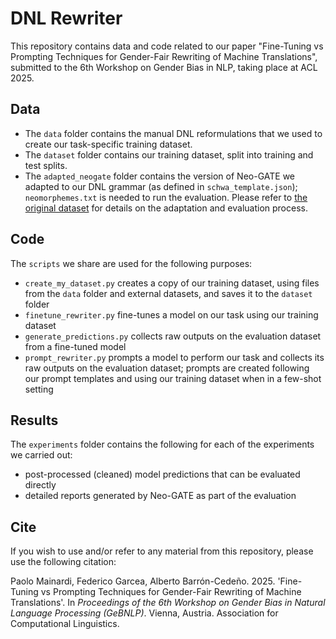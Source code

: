 # DNL Rewriter

This repository contains data and code related to our paper "Fine-Tuning vs Prompting Techniques for Gender-Fair Rewriting of Machine Translations", submitted to the 6th Workshop on Gender Bias in NLP, taking place at ACL 2025. 

## Data
* The `data` folder contains the manual DNL reformulations that we used to create our task-specific training dataset. 
* The `dataset` folder contains our training dataset, split into training and test splits. 
* The `adapted_neogate` folder contains the version of Neo-GATE we adapted to our DNL grammar (as defined in `schwa_template.json`); `neomorphemes.txt` is needed to run the evaluation. 
Please refer to [the original dataset](https://huggingface.co/datasets/FBK-MT/Neo-GATE) for details on the adaptation and evaluation process. 

## Code
The `scripts` we share are used for the following purposes:
* `create_my_dataset.py` creates a copy of our training dataset, using files from the `data` folder and external datasets, and saves it to the `dataset` folder
* `finetune_rewriter.py` fine-tunes a model on our task using our training dataset
* `generate_predictions.py` collects raw outputs on the evaluation dataset from a fine-tuned model
* `prompt_rewriter.py` prompts a model to perform our task and collects its raw outputs on the evaluation dataset; prompts are created following our prompt templates and using our training dataset when in a few-shot setting

## Results
The `experiments` folder contains the following for each of the experiments we carried out:
* post-processed (cleaned) model predictions that can be evaluated directly
* detailed reports generated by Neo-GATE as part of the evaluation

## Cite
If you wish to use and/or refer to any material from this repository, please use the following citation:

Paolo Mainardi, Federico Garcea, Alberto Barrón-Cedeño. 2025. 'Fine-Tuning vs Prompting Techniques for Gender-Fair Rewriting of Machine Translations'. In _Proceedings of the 6th Workshop on Gender Bias in Natural Language Processing (GeBNLP)_. Vienna, Austria. Association for Computational Linguistics. 